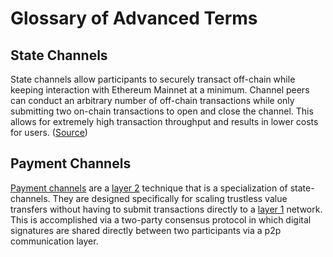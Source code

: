 # Glossary of Advanced Terms

## State Channels

State channels allow participants to securely transact off-chain while keeping interaction with Ethereum Mainnet at a minimum. Channel peers can conduct an arbitrary number of off-chain transactions while only submitting two on-chain transactions to open and close the channel. This allows for extremely high transaction throughput and results in lower costs for users. ([Source](https://ethereum.org/en/developers/docs/scaling/state-channels/))

## Payment Channels

[Payment channels](https://ieeexplore.ieee.org/stamp/stamp.jsp?arnumber=9300150) are a [layer 2](/documentation/gitbook/definitions-and-key-terms.md#layer-2) technique that is a 
specialization of state-channels. They are designed specifically for scaling trustless value transfers without having to submit transactions directly to a 
[layer 1](/documentation/gitbook/definitions-and-key-terms.md#layer-1) network. This is accomplished via a two-party consensus protocol in which digital 
signatures are shared directly between two participants via a p2p communication layer. 
